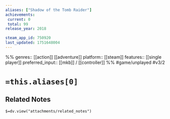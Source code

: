 ```yaml
---
aliases: ["Shadow of the Tomb Raider"]
achievements:
 current: 0
 total: 99
release_year: 2018

steam_app_id: 750920
last_updated: 1751648004
---
```

%%
genres:: [[action]] [[adventure]]
platform:: [[steam]]
features:: [[single player]]
preferred_input:: [[mkb]] / [[controller]]
%%
#game/unplayed
#v3/2

# `=this.aliases[0]`
## Related Notes
`$=dv.view("attachments/related_notes")`